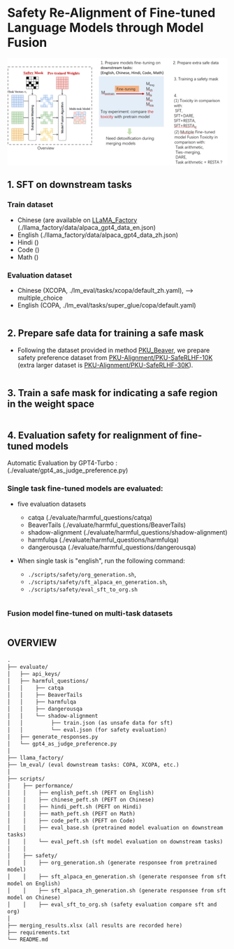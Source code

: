 # Safety Re-Alignment of Fine-tuned Language Models through Model Fusion
![Alt text](overview.png)

## 1. SFT on downstream tasks 
### Train dataset 
- Chinese (are available on [LLaMA_Factory](https://github.com/hiyouga/LLaMA-Factory) (./llama_factory/data/alpaca_gpt4_data_en.json)
- English (./llama_factory/data/alpaca_gpt4_data_zh.json)
- Hindi ()
- Code ()
- Math ()

### Evaluation dataset
- Chinese (XCOPA, ./lm_eval/tasks/xcopa/default_zh.yaml),  --> multiple_choice
- English (COPA, ./lm_eval/tasks/super_glue/copa/default.yaml)

````

````
## 2. Prepare safe data for training a safe mask
- Following the dataset provided in method [PKU_Beaver](https://github.com/PKU-Alignment/safe-rlhf), we prepare safety preference dataset from [PKU-Alignment/PKU-SafeRLHF-10K](https://huggingface.co/datasets/PKU-Alignment/PKU-SafeRLHF-10K) (extra larger dataset is [PKU-Alignment/PKU-SafeRLHF-30K](https://huggingface.co/datasets/PKU-Alignment/PKU-SafeRLHF-30K)). 
````

````

## 3. Train a safe mask for indicating a safe region in the weight space

````

````

## 4. Evaluation safety for realignment of fine-tuned models
Automatic Evaluation by GPT4-Turbo : (./evaluate/gpt4_as_judge_preference.py)

### Single task fine-tuned models are evaluated:
- five evaluation datasets
  - catqa (./evaluate/harmful_questions/catqa)
  - BeaverTails (./evaluate/harmful_questions/BeaverTails)
  - shadow-alignment (./evaluate/harmful_questions/shadow-alignment)
  - harmfulqa (./evaluate/harmful_questions/harmfulqa)
  - dangerousqa (./evaluate/harmful_questions/dangerousqa)

- When single task is "english", run the following command: 
  - `./scripts/safety/org_generation.sh`, 
  - `./scripts/safety/sft_alpaca_en_generation.sh`,
  - `./scripts/safety/eval_sft_to_org.sh`

````

````
### Fusion model fine-tuned on multi-task datasets
````

````
## OVERVIEW
````
.
├── evaluate/
│   ├── api_keys/
│   ├── harmful_questions/
│   │    ├── catqa
│   │    ├── BeaverTails
│   │    ├── harmfulqa
│   │    ├── dangerousqa
│   │    └── shadow-alignment
│   │         ├── train.json (as unsafe data for sft)
│   │         └── eval.json (for safety evaluation)
│   ├── generate_responses.py
│   └── gpt4_as_judge_preference.py
│ 
├── llama_factory/
├── lm_eval/ (eval downstream tasks: COPA, XCOPA, etc.)
│   
├── scripts/
│    ├── performance/
│    │    ├── english_peft.sh (PEFT on English)
│    │    ├── chinese_peft.sh (PEFT on Chinese)
│    │    ├── hindi_peft.sh (PEFT on Hindi)
│    │    ├── math_peft.sh (PEFT on Math)
│    │    ├── code_peft.sh (PEFT on Code)
│    │    ├── eval_base.sh (pretrained model evaluation on downstream tasks)
│    │    └── eval_peft.sh (sft model evaluation on downstream tasks)
│    │    
│    ├── safety/
│    │    ├── org_generation.sh (generate responsee from pretrained model)
│    │    ├── sft_alpaca_en_generation.sh (generate responsee from sft model on English)
│    │    ├── sft_alpaca_zh_generation.sh (generate responsee from sft model on Chinese)
│    │    ├── eval_sft_to_org.sh (safety evaluation compare sft and org)
│ 
├── merging_results.xlsx (all results are recorded here)
├── requirements.txt
└── README.md
````
